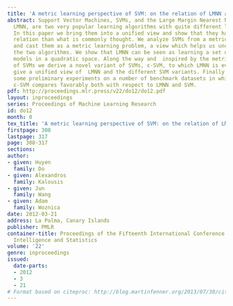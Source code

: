 ```yaml
---
title: 'A metric learning perspective of SVM: on the relation of LMNN and SVM'
abstract: Support Vector Machines, SVMs, and the Large Margin Nearest Neighbor algorithm,
  LMNN, are two very popular learning algorithms with quite different learning biases.
  In this paper we bring them into a unified view and show that they have a much stronger
  relation than what is commonly thought. We analyze SVMs from a metric learning perspective
  and cast them as a metric learning problem, a view which helps us uncover the relations  of
  the two algorithms. We show that LMNN can be seen as learning a set of local SVM-like
  models in a quadratic space. Along the way and  inspired by the metric-based interpretation
  of SVMs we derive a novel variant of SVMs, ε-SVM, to which LMNN is even more similar.  We
  give a unified view of  LMNN and the different SVM variants. Finally we provide
  some preliminary experiments on a number of benchmark datasets in which show that
  ε-SVM compares favorably both with respect to LMNN and SVM.
pdf: http://proceedings.mlr.press/v22/do12/do12.pdf
layout: inproceedings
series: Proceedings of Machine Learning Research
id: do12
month: 0
tex_title: 'A metric learning perspective of SVM: on the relation of LMNN and SVM'
firstpage: 308
lastpage: 317
page: 308-317
sections: 
author:
- given: Huyen
  family: Do
- given: Alexandros
  family: Kalousis
- given: Jun
  family: Wang
- given: Adam
  family: Woznica
date: 2012-03-21
address: La Palma, Canary Islands
publisher: PMLR
container-title: Proceedings of the Fifteenth International Conference on Artificial
  Intelligence and Statistics
volume: '22'
genre: inproceedings
issued:
  date-parts:
  - 2012
  - 3
  - 21
# Format based on citeproc: http://blog.martinfenner.org/2013/07/30/citeproc-yaml-for-bibliographies/
---
```

